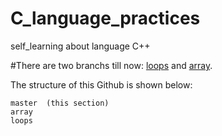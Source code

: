 # C_language_practices
self_learning about language C++


#There are two branchs till now: [loops](https://github.com/lizeyujack/C_language_practices/tree/loops) and [array](https://github.com/lizeyujack/C_language_practices/tree/array).

The structure of this Github is shown below:
```
master  (this section)
array
loops

```
